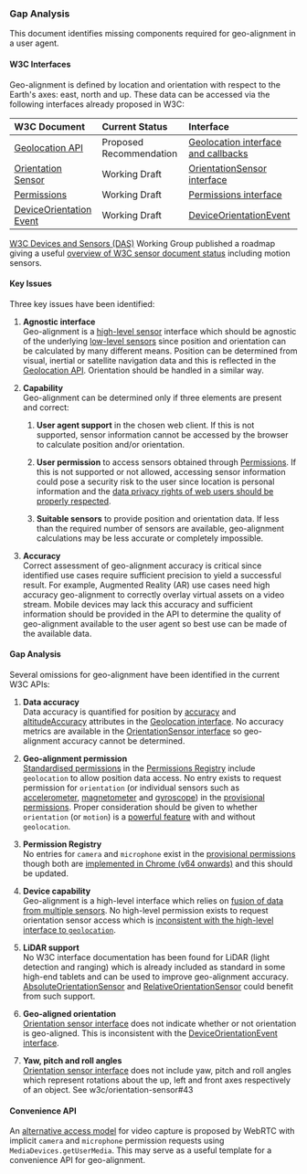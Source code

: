 ### Gap Analysis

This document identifies missing components required for geo-alignment in a user agent.

#### W3C Interfaces

Geo-alignment is defined by location and orientation with respect to the Earth's axes: east, north and up. These data can be accessed via the following interfaces already proposed in W3C:

| W3C Document | Current Status | Interface |
| :-- | :-- | :-- |
| [Geolocation API](https://www.w3.org/TR/geolocation/) | Proposed Recommendation | [Geolocation interface and callbacks](https://www.w3.org/TR/geolocation/#geolocation_interface) |
| [Orientation Sensor](https://www.w3.org/TR/orientation-sensor/) | Working Draft | [OrientationSensor interface](https://www.w3.org/TR/orientation-sensor/#orientationsensor-interface) |
| [Permissions](https://www.w3.org/TR/permissions/) | Working Draft | [Permissions interface](https://www.w3.org/TR/permissions/#permissions-interface) |
| [DeviceOrientation Event](https://www.w3.org/TR/orientation-event/)| Working Draft | [DeviceOrientationEvent](https://www.w3.org/TR/orientation-event/#idl-index)|

[W3C Devices and Sensors (DAS)](https://www.w3.org/das/) Working Group published a roadmap giving a useful [overview of W3C sensor document status](https://www.w3.org/das/roadmap) including motion sensors.

#### Key Issues

Three key issues have been identified:

 1. **Agnostic interface**
 \
  Geo-alignment is a [high-level sensor](https://www.w3.org/TR/motion-sensors/#highlevel-sensors) interface which should be agnostic of the underlying [low-level sensors](https://www.w3.org/TR/motion-sensors/#low-level-sensors) since position and orientation can be calculated by many different means. Position can be determined from visual, inertial or satellite navigation data and this is reflected in the [Geolocation API](https://www.w3.org/TR/geolocation/). Orientation should be handled in a similar way.

 1. **Capability**
 \
  Geo-alignment can be determined only if three elements are present and correct:

    1. **User agent support** in the chosen web client. If this is not supported, sensor information cannot be accessed by the browser to calculate position and/or orientation.

    1. **User permission** to access sensors obtained through [Permissions](https://www.w3.org/TR/permissions/). If this is not supported or not allowed, accessing sensor information could pose a security risk to the user since location is personal information and the [data privacy rights of web users should be properly respected](https://www.w3.org/Privacy/).

    1. **Suitable sensors** to provide position and orientation data. If less than the required number of sensors are available, geo-alignment calculations may be less accurate or completely impossible.

 1. **Accuracy**
 \
  Correct assessment of geo-alignment accuracy is critical since identified use cases require sufficient precision to yield a successful result. For example, Augmented Reality (AR) use cases need high accuracy geo-alignment to correctly overlay virtual assets on a video stream. Mobile devices may lack this accuracy and sufficient information should be provided in the API to determine the quality of geo-alignment available to the user agent so best use can be made of the available data.

#### Gap Analysis

Several omissions for geo-alignment have been identified in the current W3C APIs:

 1. **Data accuracy**
 \
  Data accuracy is quantified for position by [accuracy](https://www.w3.org/TR/geolocation/#dom-geolocationcoordinates-accuracy) and [altitudeAccuracy](https://www.w3.org/TR/geolocation/#dom-geolocationcoordinates-altitudeaccuracy) attributes in the [Geolocation interface](https://www.w3.org/TR/geolocation/#coordinates_interface). No accuracy metrics are available in the [OrientationSensor interface](https://www.w3.org/TR/orientation-sensor/#orientationsensor-interface) so geo-alignment accuracy cannot be determined.

 1. **Geo-alignment permission**
 \
   [Standardised permissions](https://w3c.github.io/permissions-registry/#registry-table-of-standardized-permissions) in the [Permissions Registry](https://w3c.github.io/permissions-registry) include `geolocation` to allow position data access. No entry exists to request permission for `orientation` (or individual sensors such as [accelerometer](https://www.w3.org/TR/accelerometer/#accelerometer-interface), [magnetometer](https://www.w3.org/TR/magnetometer/#magnetometer-interface) and [gyroscope](https://www.w3.org/TR/gyroscope/#gyroscope-interface)) in the [provisional permissions](https://w3c.github.io/permissions-registry/#registry-table-of-provisional-permissions). Proper consideration should be given to whether `orientation` (or `motion`) is a [powerful feature](https://www.w3.org/TR/permissions/#dfn-powerful-feature) with and without `geolocation`.

 1. **Permission Registry**
 \
  No entries for `camera` and `microphone` exist in the [provisional permissions](https://w3c.github.io/permissions-registry/#registry-table-of-provisional-permissions) though both are [implemented in Chrome (v64 onwards)](https://developer.mozilla.org/en-US/docs/Web/API/Permissions_API#permissions_interface) and this should be updated.

 1. **Device capability**
 \
  Geo-alignment is a high-level interface which relies on [fusion of data from multiple sensors](https://w3c.github.io/motion-sensors/#fusion-sensors). No high-level permission exists to request orientation sensor access which is [inconsistent with the high-level interface to `geolocation`](https://www.w3.org/TR/geolocation/#check-permission).

 1. **LiDAR support**
 \
  No W3C interface documentation has been found for LiDAR (light detection and ranging) which is already included as standard in some high-end tablets and can be used to improve geo-alignment accuracy. [AbsoluteOrientationSensor](https://w3c.github.io/orientation-sensor/#absoluteorientationsensor-interface) and [RelativeOrientationSensor](https://w3c.github.io/orientation-sensor/#relativeorientationsensor-interface) could benefit from such support.

 1. **Geo-aligned orientation**
 \
  [Orientation sensor interface](https://w3c.github.io/orientation-sensor/#orientationsensor-interface) does not indicate whether or not orientation is geo-aligned. This is inconsistent with the [DeviceOrientationEvent interface](https://www.w3.org/TR/orientation-event/#deviceorientationevent).

 1. **Yaw, pitch and roll angles**
 \
  [Orientation sensor interface](https://w3c.github.io/orientation-sensor/#orientationsensor-interface) does not include yaw, pitch and roll angles which represent rotations about the up, left and front axes respectively of an object. See w3c/orientation-sensor#43

#### Convenience API

An [alternative access model](https://www.w3.org/TR/mediacapture-streams/#dom-mediadevices-getusermedia) for video capture is proposed by WebRTC with implicit `camera` and `microphone` permission requests using `MediaDevices.getUserMedia`. This may serve as a useful template for a convenience API for geo-alignment.
